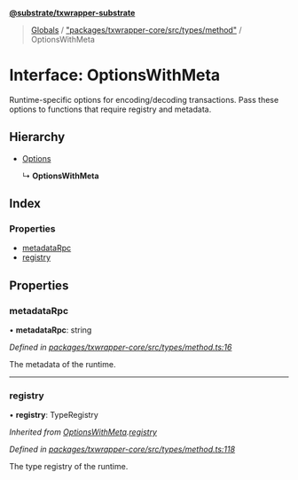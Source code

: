 **[@substrate/txwrapper-substrate](../README.md)**

> [Globals](../globals.md) / ["packages/txwrapper-core/src/types/method"](../modules/_packages_txwrapper_core_src_types_method_.md) / OptionsWithMeta

# Interface: OptionsWithMeta

Runtime-specific options for encoding/decoding transactions. Pass these
options to functions that require registry and metadata.

## Hierarchy

* [Options](_packages_txwrapper_core_src_types_method_.options.md)

  ↳ **OptionsWithMeta**

## Index

### Properties

* [metadataRpc](_packages_txwrapper_core_src_types_method_.optionswithmeta.md#metadatarpc)
* [registry](_packages_txwrapper_core_src_types_method_.optionswithmeta.md#registry)

## Properties

### metadataRpc

•  **metadataRpc**: string

*Defined in [packages/txwrapper-core/src/types/method.ts:16](https://github.com/paritytech/txwrapper-core/blob/e071077/packages/txwrapper-core/src/types/method.ts#L16)*

The metadata of the runtime.

___

### registry

•  **registry**: TypeRegistry

*Inherited from [OptionsWithMeta](_packages_txwrapper_core_src_types_method_.optionswithmeta.md).[registry](_packages_txwrapper_core_src_types_method_.optionswithmeta.md#registry)*

*Defined in [packages/txwrapper-core/src/types/method.ts:118](https://github.com/paritytech/txwrapper-core/blob/e071077/packages/txwrapper-core/src/types/method.ts#L118)*

The type registry of the runtime.
